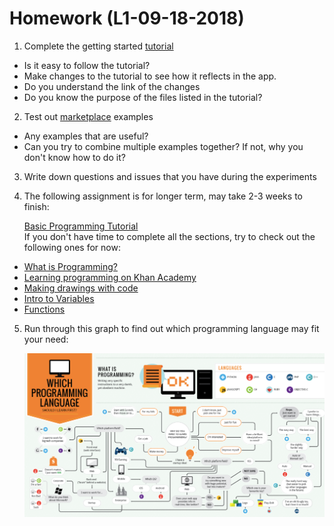# Homework (L1-09-18-2018)
1.  Complete the getting started [tutorial](https://play.nativescript.org/?template=play-ng&tutorial=getting-started-ng&autoStart=true)
* Is it easy to follow the tutorial?
* Make changes to the tutorial to see how it reflects in the app.
* Do you understand the link of the changes
* Do you know the purpose of the files listed in the tutorial?
2. Test out [marketplace](https://market.nativescript.org/?tab=samples&framework=all_frameworks&category=all_samples) examples
* Any examples that are useful?
* Can you try to combine multiple examples together? If not, why you don't know how to do it?
3. Write down questions and issues that you have during the experiments
4. The following assignment is for longer term, may take 2-3 weeks to finish:

   [Basic Programming Tutorial](https://www.khanacademy.org/computing/computer-programming/programming)     
   If you don't have time to complete all the sections, try to check out the following ones for now:

* [What is Programming?](https://www.khanacademy.org/computing/computer-programming/programming/intro-to-programming/v/programming-intro)
* [Learning programming on Khan Academy](https://www.khanacademy.org/computing/computer-programming/programming/intro-to-programming/a/learning-programming-on-khan-academy)
* [Making drawings with code](https://www.khanacademy.org/computing/computer-programming/programming/drawing-basics/pt/making-drawings-with-code)
* [Intro to Variables](https://www.khanacademy.org/computing/computer-programming/programming/variables/pt/intro-to-variables)
* [Functions](https://www.khanacademy.org/computing/computer-programming/programming/functions/pt/functions)
 
5. Run through this graph to find out which programming language may fit your need:

   ![Which Programming Language](https://github.com/ComputingTrainingGreenField/course2018/blob/master/L1-9-18-2018/images/which-programming-language.png)
